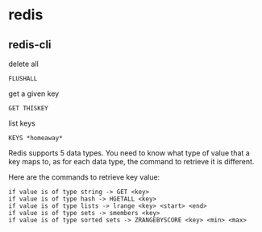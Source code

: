 # redis

## redis-cli

delete all

``FLUSHALL``

get a given key

``GET THISKEY``

list keys

``KEYS *homeaway*``


Redis supports 5 data types. You need to know what type of value that a key maps to, as for each data type, the command to retrieve it is different.

Here are the commands to retrieve key value:

```
if value is of type string -> GET <key>
if value is of type hash -> HGETALL <key>
if value is of type lists -> lrange <key> <start> <end>
if value is of type sets -> smembers <key>
if value is of type sorted sets -> ZRANGEBYSCORE <key> <min> <max>
```
